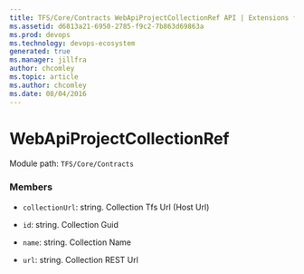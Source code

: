 ```yaml
---
title: TFS/Core/Contracts WebApiProjectCollectionRef API | Extensions for Azure DevOps Services
ms.assetid: d6813a21-6950-2785-f9c2-7b863d69863a
ms.prod: devops
ms.technology: devops-ecosystem
generated: true
ms.manager: jillfra
author: chcomley
ms.topic: article
ms.author: chcomley
ms.date: 08/04/2016
---
```


# WebApiProjectCollectionRef

Module path: `TFS/Core/Contracts`


### Members

* `collectionUrl`: string. Collection Tfs Url (Host Url)

* `id`: string. Collection Guid

* `name`: string. Collection Name

* `url`: string. Collection REST Url

